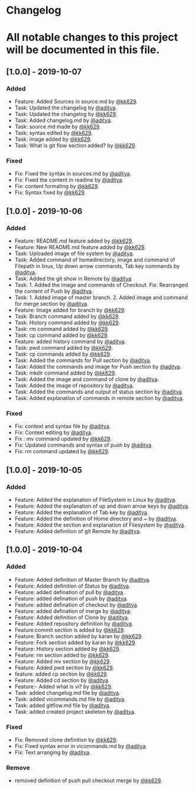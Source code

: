 # Changelog

# All notable changes to this project will be documented in this file.


## [1.0.0] - 2019-10-07

### Added
- Feature: Added Sources in source.md by [@kk629](https://github.com/kk629).
- Task: Updated the changelog by [@aditya](https://github.com/adityacd).
- Task: Updated the changelog by [@kk629](https://github.com/kk629).
- Task: Added changelog.md by [@aditya](https://github.com/adityacd).
- Task: source.md made by [@kk629](https://github.com/kk629).
- Task: syntax edited by [@kk629](https://github.com/kk629).
- Task: image added by [@kk629](https://github.com/kk629).
- Task: What is git flow section added? by [@kk629](https://github.com/kk629).

### Fixed
- Fix: Fixed the syntax in sources.md by [@aditya](https://github.com/adityacd).
- Fix: Fixed the content in readme by [@aditya](https://github.com/adityacd).
- Fix: content formating by [@kk629](https://github.com/kk629).
- Fix: Syntax fixed by [@kk629](https://github.com/kk629).



## [1.0.0] - 2019-10-06

### Added
- Feature: README.md feature added by [@kk629](https://github.com/kk629).
- Feature: New README.md feature added by [@kk629](https://github.com/kk629).
- Task: Uploaded image of file system by [@aditya](https://github.com/adityacd).
- Task: Added command of homedirectory, image and command of Filepath in linux, Up down arrow commands, Tab key commands by [@aditya](https://github.com/adityacd).
- Task: Added the git show in Remote by [@aditya](https://github.com/adityacd).
- Task: 1. Added the image and commands of Checkout. Fix: Rearranged the content of Push by [@aditya](https://github.com/adityacd).
- Task: 1. Added image of master branch. 2. Added image and command for merge section by [@aditya](https://github.com/adityacd).
- Feature: Image added for branch by [@kk629](https://github.com/kk629).
- Task: Branch command added by [@kk629](https://github.com/kk629).
- Task: History command added by [@kk629](https://github.com/kk629).
- Task: rm command added by [@kk629](https://github.com/kk629).
- Task: cp command added by [@kk629](https://github.com/kk629).
- Feature: added history command by [@aditya](https://github.com/adityacd).
- Task: pwd command added by [@kk629](https://github.com/kk629).
- Task: cp commands added by [@kk629](https://github.com/kk629).
- Task: Added the commands for Pull section by [@aditya](https://github.com/adityacd).
- Task: Added the commands and image for Push section by [@aditya](https://github.com/adityacd).
- Task: mkdir command added by [@kk629](https://github.com/kk629).
- Task: Added the image and command of clone by [@aditya](https://github.com/adityacd).
- Task: Added the image of repository by [@aditya](https://github.com/adityacd).
- Task: Added the commands and output of status section by [@aditya](https://github.com/adityacd).
- Task: Added explanation of commands in remote section by [@aditya](https://github.com/adityacd).

### Fixed
- Fix: context and syntax file by [@aditya](https://github.com/adityacd).
- Fix: Context editing by [@aditya](https://github.com/adityacd).
- Fix : mv command updated by [@kk629](https://github.com/kk629).
- Fix: Updated commands and syntax of push by [@aditya](https://github.com/adityacd).
- Fix: rm command updated by [@kk629](https://github.com/kk629).


## [1.0.0] - 2019-10-05

### Added
- Feature: Added the explanation of FileSystem in Linux by [@aditya](https://github.com/adityacd).
- Feature: Added the explanation of up and down arrow keys by [@aditya](https://github.com/adityacd).
- Feature: Added the explanation of Tab key by [@aditya](https://github.com/adityacd).
- Feature: Added the definition of Home directory and ~ by [@aditya](https://github.com/adityacd).
- Feature: Added the section and explanation of Filesystem by [@aditya](https://github.com/adityacd).
- Feature: Added definition of git Remote by [@aditya](https://github.com/adityacd).


## [1.0.0] - 2019-10-04

### Added 
- Feature: Added definition of Master Branch by [@aditya](https://github.com/adityacd).
- Feature: Added definition of Status by [@aditya](https://github.com/adityacd).
- Feature: added defination of pull by [@aditya](https://github.com/adityacd).
- Feature: added defination of push by [@aditya](https://github.com/adityacd).
- Feature: added defination of checkout by [@aditya](https://github.com/adityacd).
- Feature: added defination of merge by [@aditya](https://github.com/adityacd).
- Feature: Added definition of Clone by [@aditya](https://github.com/adityacd).
- Feature: Added repository definition by [@aditya](https://github.com/adityacd).
- Feature:commit section is added  by [@kk629](https://github.com/kk629). 
- Feature: Branch section added by karan by [@kk629](https://github.com/kk629).
- Feature: Fork section added by karan  by [@kk629](https://github.com/kk629).
- Feature: History section added by [@kk629](https://github.com/kk629).
- Feature: rm section added by [@kk629](https://github.com/kk629).
- Feature: Added mv section by [@kk629](https://github.com/kk629).
- Feature: Added pwd section by [@kk629](https://github.com/kk629).
- feature: added cp section by [@kk629](https://github.com/kk629).
- Feature: Added cd section by [@aditya](https://github.com/adityacd).
- Feature:- Added what is vi? by [@kk629](https://github.com/kk629).
- Task: added changelog.md file by [@aditya](https://github.com/adityacd).
- Task: added vicommands.md file by [@aditya](https://github.com/adityacd).
- Task: added gitflow.md file by [@aditya](https://github.com/adityacd).
- Task: added created project skeleton by [@aditya](https://github.com/adityacd).

### Fixed

- Fix: Removed clone definition by [@kk629](https://github.com/kk629).
- Fix: Fixed syntax error in vicommands.md by [@aditya](https://github.com/adityacd).
- Fix: Text arranging by [@aditya](https://github.com/adityacd).

### Remove
- removed definition of push pull checkout merge by [@kk629](https://github.com/kk629).
